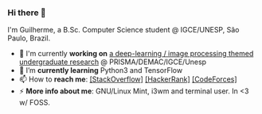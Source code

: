 ### Hi there 👋

I'm Guilherme, a B.Sc. Computer Science student @ IGCE/UNESP, São Paulo, Brazil.

- 🔭 I'm currently **working on** [a deep-learning / image processing themed undergraduate research](https://github.com/ghjardim/dncnn-for-reconst-dbt) @ PRISMA/DEMAC/IGCE/Unesp
- 🌱 I’m **currently learning** Python3 and TensorFlow
- 📫 How to **reach me**: [[StackOverflow]](https://stackoverflow.com/users/ghjardim) [[HackerRank]](https://www.hackerrank.com/guilherme_jardim) [[CodeForces]](https://codeforces.com/profile/ghjardim)
- ⚡ **More info about me**: GNU/Linux Mint, i3wm and terminal user. In <3 w/ FOSS.


<!--
**ghjardim/ghjardim** is a ✨ _special_ ✨ repository because its `README.md` (this file) appears on your GitHub profile.

Here are some ideas to get you started:

- 🔭 I’m currently working on ...
- 🌱 I’m currently learning ...
- 👯 I’m looking to collaborate on ...
- 🤔 I’m looking for help with ...
- 💬 Ask me about ...
- 📫 How to reach me: ...
- 😄 Pronouns: ...
- ⚡ Fun fact: ...
-->
